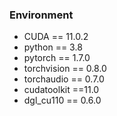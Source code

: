 ### Environment

+ CUDA == 11.0.2
+ python == 3.8
+ pytorch == 1.7.0
+ torchvision == 0.8.0 
+ torchaudio == 0.7.0 
+ cudatoolkit ==11.0
+ dgl_cu110 == 0.6.0